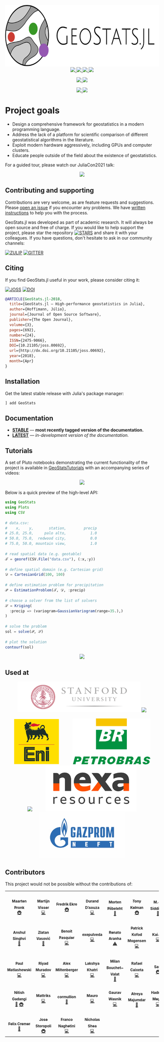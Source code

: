 <p align="center">
  <img src="docs/src/assets/logo-text.svg" height="200"><br>
  <a href="https://github.com/JuliaEarth/GeoStats.jl/actions">
    <img src="https://img.shields.io/github/workflow/status/JuliaEarth/GeoStats.jl/CI?style=flat-square">
  </a>
  <a href="https://JuliaEarth.github.io/GeoStats.jl/stable">
    <img src="https://img.shields.io/badge/docs-stable-blue?style=flat-square">
  </a>
  <a href="https://JuliaEarth.github.io/GeoStats.jl/latest">
    <img src="https://img.shields.io/badge/docs-latest-blue?style=flat-square">
  </a>
  <a href="LICENSE">
    <img src="https://img.shields.io/badge/license-MIT-blue?style=flat-square">
  </a>
</p>
<p align="center">
  <a href="https://doi.org/10.21105/joss.00692">
    <img src="https://img.shields.io/badge/JOSS-10.21105%2Fjoss.00692-brightgreen?style=flat-square">
  </a>
  <a href="https://zenodo.org/badge/latestdoi/33827844">
    <img src="https://img.shields.io/badge/DOI-10.5281%2Fzenodo.3875233-blue?style=flat-square">
  </a>
</p>
<p align="center">
  <a href="https://julialang.zulipchat.com/#narrow/stream/276201-geostats.2Ejl">
    <img src="https://img.shields.io/badge/chat-on%20zulip-9cf?style=flat-square">
  </a>
  <a href="https://gitter.im/JuliaEarth/GeoStats.jl">
    <img src="https://img.shields.io/badge/chat-on%20gitter-bc0067?style=flat-square">
  </a>
</p>

# Project goals

- Design a comprehensive framework for geostatistics in a modern programming language.
- Address the lack of a platform for scientific comparison of different geostatistical
  algorithms in the literature.
- Exploit modern hardware aggressively, including GPUs and computer clusters.
- Educate people outside of the field about the existence of geostatistics.

For a guided tour, please watch our JuliaCon2021 talk:

<p align="center">
  <a href="https://youtu.be/75A6zyn5pIE">
    <img src="https://img.youtube.com/vi/75A6zyn5pIE/maxresdefault.jpg">
  </a>
</p>

## Contributing and supporting

Contributions are very welcome, as are feature requests and suggestions. Please
[open an issue](https://github.com/JuliaEarth/GeoStats.jl/issues) if you encounter
any problems. We have [written instructions](CONTRIBUTING.md) to help you with
the process.

GeoStats.jl was developed as part of academic research. It will always be open
source and free of charge. If you would like to help support the project, please
star the repository [![STARS][stars-img]][stars-url] and share it with your colleagues.
If you have questions, don't hesitate to ask in our community channels:

[![ZULIP][zulip-img]][zulip-url]
[![GITTER][gitter-img]][gitter-url]

## Citing

If you find GeoStats.jl useful in your work, please consider citing it:

[![JOSS][joss-img]][joss-url]
[![DOI][zenodo-img]][zenodo-url]

```bibtex
@ARTICLE{GeoStats.jl-2018,
  title={GeoStats.jl – High-performance geostatistics in Julia},
  author={Hoffimann, Júlio},
  journal={Journal of Open Source Software},
  publisher={The Open Journal},
  volume={3},
  pages={692},
  number={24},
  ISSN={2475-9066},
  DOI={10.21105/joss.00692},
  url={http://dx.doi.org/10.21105/joss.00692},
  year={2018},
  month={Apr}
}
```

## Installation

Get the latest stable release with Julia's package manager:

```julia
] add GeoStats
```

## Documentation

- [**STABLE**][docs-stable-url] &mdash; **most recently tagged version of the documentation.**
- [**LATEST**][docs-latest-url] &mdash; *in-development version of the documentation.*

## Tutorials

A set of Pluto notebooks demonstrating the current functionality of the project is available in
[GeoStatsTutorials](https://github.com/JuliaEarth/GeoStatsTutorials)
with an accompanying series of videos:

<p align="center">
  <a href="https://www.youtube.com/playlist?list=PLsH4hc788Z1f1e61DN3EV9AhDlpbhhanw">
    <img src="https://img.youtube.com/vi/yDIK9onnZVw/maxresdefault.jpg">
  </a>
</p>

Below is a quick preview of the high-level API:

```julia
using GeoStats
using Plots
using CSV

# data.csv:
#    x,    y,       station,        precip
# 25.0, 25.0,     palo alto,           1.0
# 50.0, 75.0,  redwood city,           0.0
# 75.0, 50.0, mountain view,           1.0

# read spatial data (e.g. geotable)
𝒯 = georef(CSV.File("data.csv"), (:x,:y))

# define spatial domain (e.g. Cartesian grid)
𝒟 = CartesianGrid(100, 100)

# define estimation problem for precipitation
𝒫 = EstimationProblem(𝒯, 𝒟, :precip)

# choose a solver from the list of solvers
𝒮 = Kriging(
  :precip => (variogram=GaussianVariogram(range=35.),)
)

# solve the problem
sol = solve(𝒫, 𝒮)

# plot the solution
contourf(sol)
```
<p align="center">
  <img src="docs/src/images/EstimationSolution.png">
</p>

## Used at

<p align="center">
  <img src="docs/src/images/Stanford.png" height="100">
  <img src="docs/src/images/IBM.png" height="100"><br><br>
  <img src="docs/src/images/ENI.png" height="150" hspace="20">
  <img src="docs/src/images/Petrobras.gif" height="150" hspace="20">
  <img src="docs/src/images/Deltares.png" height="150" hspace="20">
  <img src="docs/src/images/Nexa.jpg" height="150" hspace="20">
  <img src="docs/src/images/Gazprom.png" height="150" hspace="20">
</p>

[docs-stable-img]: https://img.shields.io/badge/docs-stable-blue?style=flat-square
[docs-stable-url]: https://JuliaEarth.github.io/GeoStats.jl/stable

[docs-latest-img]: https://img.shields.io/badge/docs-latest-blue?style=flat-square
[docs-latest-url]: https://JuliaEarth.github.io/GeoStats.jl/latest

[joss-img]: https://img.shields.io/badge/JOSS-10.21105%2Fjoss.00692-brightgreen?style=flat-square
[joss-url]: https://doi.org/10.21105/joss.00692

[zenodo-img]: https://img.shields.io/badge/DOI-10.5281%2Fzenodo.3875233-blue?style=flat-square
[zenodo-url]: https://zenodo.org/badge/latestdoi/33827844

[zulip-img]: https://img.shields.io/badge/chat-on%20zulip-9cf?style=flat-square
[zulip-url]: https://julialang.zulipchat.com/#narrow/stream/276201-geostats.2Ejl

[gitter-img]: https://img.shields.io/badge/chat-on%20gitter-bc0067?style=flat-square
[gitter-url]: https://gitter.im/JuliaEarth/GeoStats.jl

[stars-img]: https://img.shields.io/github/stars/JuliaEarth/GeoStats.jl?style=social
[stars-url]: https://github.com/JuliaEarth/GeoStats.jl

## Contributors

This project would not be possible without the contributions of:

<!-- ALL-CONTRIBUTORS-LIST:START - Do not remove or modify this section -->
<!-- prettier-ignore-start -->
<!-- markdownlint-disable -->
<table>
  <tr>
    <td align="center"><a href="https://www.evetion.nl"><img src="https://avatars0.githubusercontent.com/u/8655030?v=4?s=100" width="100px;" alt=""/><br /><sub><b>Maarten Pronk</b></sub></a><br /><a href="#infra-evetion" title="Infrastructure (Hosting, Build-Tools, etc)">🚇</a></td>
    <td align="center"><a href="https://github.com/visr"><img src="https://avatars1.githubusercontent.com/u/4471859?v=4?s=100" width="100px;" alt=""/><br /><sub><b>Martijn Visser</b></sub></a><br /><a href="https://github.com/JuliaEarth/GeoStats.jl/commits?author=visr" title="Code">💻</a></td>
    <td align="center"><a href="https://github.com/fredrikekre"><img src="https://avatars2.githubusercontent.com/u/11698744?v=4?s=100" width="100px;" alt=""/><br /><sub><b>Fredrik Ekre</b></sub></a><br /><a href="#infra-fredrikekre" title="Infrastructure (Hosting, Build-Tools, etc)">🚇</a></td>
    <td align="center"><a href="http://dldx.org"><img src="https://avatars2.githubusercontent.com/u/107700?v=4?s=100" width="100px;" alt=""/><br /><sub><b>Durand D'souza</b></sub></a><br /><a href="https://github.com/JuliaEarth/GeoStats.jl/commits?author=dldx" title="Code">💻</a></td>
    <td align="center"><a href="https://github.com/mortenpi"><img src="https://avatars1.githubusercontent.com/u/147757?v=4?s=100" width="100px;" alt=""/><br /><sub><b>Morten Piibeleht</b></sub></a><br /><a href="https://github.com/JuliaEarth/GeoStats.jl/commits?author=mortenpi" title="Documentation">📖</a></td>
    <td align="center"><a href="https://github.com/tkelman"><img src="https://avatars0.githubusercontent.com/u/5934628?v=4?s=100" width="100px;" alt=""/><br /><sub><b>Tony Kelman</b></sub></a><br /><a href="#infra-tkelman" title="Infrastructure (Hosting, Build-Tools, etc)">🚇</a></td>
    <td align="center"><a href="https://www.linkedin.com/in/madnansiddique/"><img src="https://avatars0.githubusercontent.com/u/8629089?v=4?s=100" width="100px;" alt=""/><br /><sub><b>M. A. Siddique</b></sub></a><br /><a href="#question-masiddique" title="Answering Questions">💬</a></td>
  </tr>
  <tr>
    <td align="center"><a href="https://github.com/asinghvi17"><img src="https://avatars1.githubusercontent.com/u/32143268?v=4?s=100" width="100px;" alt=""/><br /><sub><b>Anshul Singhvi</b></sub></a><br /><a href="https://github.com/JuliaEarth/GeoStats.jl/commits?author=asinghvi17" title="Documentation">📖</a></td>
    <td align="center"><a href="https://zdroid.github.io"><img src="https://avatars2.githubusercontent.com/u/2725611?v=4?s=100" width="100px;" alt=""/><br /><sub><b>Zlatan Vasović</b></sub></a><br /><a href="https://github.com/JuliaEarth/GeoStats.jl/commits?author=zdroid" title="Documentation">📖</a></td>
    <td align="center"><a href="https://www.bpasquier.com/"><img src="https://avatars2.githubusercontent.com/u/4486578?v=4?s=100" width="100px;" alt=""/><br /><sub><b>Benoit Pasquier</b></sub></a><br /><a href="https://github.com/JuliaEarth/GeoStats.jl/commits?author=briochemc" title="Code">💻</a></td>
    <td align="center"><a href="https://github.com/exepulveda"><img src="https://avatars2.githubusercontent.com/u/5109252?v=4?s=100" width="100px;" alt=""/><br /><sub><b>exepulveda</b></sub></a><br /><a href="https://github.com/JuliaEarth/GeoStats.jl/commits?author=exepulveda" title="Code">💻</a></td>
    <td align="center"><a href="https://github.com/errearanhas"><img src="https://avatars1.githubusercontent.com/u/12888985?v=4?s=100" width="100px;" alt=""/><br /><sub><b>Renato Aranha</b></sub></a><br /><a href="https://github.com/JuliaEarth/GeoStats.jl/commits?author=errearanhas" title="Tests">⚠️</a></td>
    <td align="center"><a href="http://pkofod.com/"><img src="https://avatars0.githubusercontent.com/u/8431156?v=4?s=100" width="100px;" alt=""/><br /><sub><b>Patrick Kofod Mogensen</b></sub></a><br /><a href="https://github.com/JuliaEarth/GeoStats.jl/commits?author=pkofod" title="Code">💻</a></td>
    <td align="center"><a href="http://xuk.ai"><img src="https://avatars1.githubusercontent.com/u/5985769?v=4?s=100" width="100px;" alt=""/><br /><sub><b>Kai Xu</b></sub></a><br /><a href="https://github.com/JuliaEarth/GeoStats.jl/commits?author=xukai92" title="Code">💻</a></td>
  </tr>
  <tr>
    <td align="center"><a href="https://github.com/PaulMatlashewski"><img src="https://avatars1.githubusercontent.com/u/13931255?v=4?s=100" width="100px;" alt=""/><br /><sub><b>Paul Matlashewski</b></sub></a><br /><a href="https://github.com/JuliaEarth/GeoStats.jl/commits?author=PaulMatlashewski" title="Code">💻</a></td>
    <td align="center"><a href="https://github.com/riyadm"><img src="https://avatars1.githubusercontent.com/u/38479955?v=4?s=100" width="100px;" alt=""/><br /><sub><b>Riyad Muradov</b></sub></a><br /><a href="https://github.com/JuliaEarth/GeoStats.jl/commits?author=riyadm" title="Code">💻</a></td>
    <td align="center"><a href="https://github.com/ammilten"><img src="https://avatars0.githubusercontent.com/u/29921747?v=4?s=100" width="100px;" alt=""/><br /><sub><b>Alex Miltenberger</b></sub></a><br /><a href="https://github.com/JuliaEarth/GeoStats.jl/commits?author=ammilten" title="Code">💻</a></td>
    <td align="center"><a href="https://www.linkedin.com/in/LakshyaKhatri"><img src="https://avatars1.githubusercontent.com/u/28972442?v=4?s=100" width="100px;" alt=""/><br /><sub><b>Lakshya Khatri</b></sub></a><br /><a href="https://github.com/JuliaEarth/GeoStats.jl/commits?author=LakshyaKhatri" title="Code">💻</a></td>
    <td align="center"><a href="http://bouchet-valat.site.ined.fr"><img src="https://avatars3.githubusercontent.com/u/1120448?v=4?s=100" width="100px;" alt=""/><br /><sub><b>Milan Bouchet-Valat</b></sub></a><br /><a href="https://github.com/JuliaEarth/GeoStats.jl/commits?author=nalimilan" title="Documentation">📖</a></td>
    <td align="center"><a href="http://www.linkedin.com/in/rmcaixeta"><img src="https://avatars3.githubusercontent.com/u/8386288?v=4?s=100" width="100px;" alt=""/><br /><sub><b>Rafael Caixeta</b></sub></a><br /><a href="https://github.com/JuliaEarth/GeoStats.jl/commits?author=rmcaixeta" title="Code">💻</a></td>
    <td align="center"><a href="https://github.com/ElOceanografo"><img src="https://avatars3.githubusercontent.com/u/1072448?v=4?s=100" width="100px;" alt=""/><br /><sub><b>Sam</b></sub></a><br /><a href="#infra-ElOceanografo" title="Infrastructure (Hosting, Build-Tools, etc)">🚇</a></td>
  </tr>
  <tr>
    <td align="center"><a href="http://nitishgadangi.github.io"><img src="https://avatars0.githubusercontent.com/u/29014716?v=4?s=100" width="100px;" alt=""/><br /><sub><b>Nitish Gadangi</b></sub></a><br /><a href="https://github.com/JuliaEarth/GeoStats.jl/commits?author=NitishGadangi" title="Documentation">📖</a> <a href="#infra-NitishGadangi" title="Infrastructure (Hosting, Build-Tools, etc)">🚇</a></td>
    <td align="center"><a href="https://github.com/Mattriks"><img src="https://avatars0.githubusercontent.com/u/18226881?v=4?s=100" width="100px;" alt=""/><br /><sub><b>Mattriks</b></sub></a><br /><a href="https://github.com/JuliaEarth/GeoStats.jl/commits?author=Mattriks" title="Code">💻</a></td>
    <td align="center"><a href="https://cormullion.github.io"><img src="https://avatars1.githubusercontent.com/u/52289?v=4?s=100" width="100px;" alt=""/><br /><sub><b>cormullion</b></sub></a><br /><a href="https://github.com/JuliaEarth/GeoStats.jl/commits?author=cormullion" title="Documentation">📖</a></td>
    <td align="center"><a href="http://maurow.bitbucket.io/"><img src="https://avatars1.githubusercontent.com/u/4098145?v=4?s=100" width="100px;" alt=""/><br /><sub><b>Mauro</b></sub></a><br /><a href="https://github.com/JuliaEarth/GeoStats.jl/commits?author=mauro3" title="Code">💻</a></td>
    <td align="center"><a href="https://github.com/cyborg1995"><img src="https://avatars.githubusercontent.com/u/55525317?v=4?s=100" width="100px;" alt=""/><br /><sub><b>Gaurav Wasnik</b></sub></a><br /><a href="https://github.com/JuliaEarth/GeoStats.jl/commits?author=cyborg1995" title="Code">💻</a></td>
    <td align="center"><a href="https://github.com/atreyamaj"><img src="https://avatars.githubusercontent.com/u/14348863?v=4?s=100" width="100px;" alt=""/><br /><sub><b>Atreya Majumdar</b></sub></a><br /><a href="https://github.com/JuliaEarth/GeoStats.jl/commits?author=atreyamaj" title="Documentation">📖</a></td>
    <td align="center"><a href="https://github.com/hameye"><img src="https://avatars.githubusercontent.com/u/57682091?v=4?s=100" width="100px;" alt=""/><br /><sub><b>Hadrien Meyer</b></sub></a><br /><a href="https://github.com/JuliaEarth/GeoStats.jl/commits?author=hameye" title="Code">💻</a></td>
  </tr>
  <tr>
    <td align="center"><a href="https://github.com/felixcremer"><img src="https://avatars.githubusercontent.com/u/17124431?v=4?s=100" width="100px;" alt=""/><br /><sub><b>Felix Cremer</b></sub></a><br /><a href="https://github.com/JuliaEarth/GeoStats.jl/commits?author=felixcremer" title="Documentation">📖</a></td>
    <td align="center"><a href="http://storopoli.io"><img src="https://avatars.githubusercontent.com/u/43353831?v=4?s=100" width="100px;" alt=""/><br /><sub><b>Jose Storopoli</b></sub></a><br /><a href="#infra-storopoli" title="Infrastructure (Hosting, Build-Tools, etc)">🚇</a></td>
    <td align="center"><a href="https://github.com/fnaghetini"><img src="https://avatars.githubusercontent.com/u/63740520?v=4?s=100" width="100px;" alt=""/><br /><sub><b>Franco Naghetini</b></sub></a><br /><a href="https://github.com/JuliaEarth/GeoStats.jl/commits?author=fnaghetini" title="Code">💻</a></td>
    <td align="center"><a href="https://www.nicholasshea.com/"><img src="https://avatars.githubusercontent.com/u/25097799?v=4?s=100" width="100px;" alt=""/><br /><sub><b>Nicholas Shea</b></sub></a><br /><a href="https://github.com/JuliaEarth/GeoStats.jl/commits?author=nshea3" title="Code">💻</a></td>
  </tr>
</table>

<!-- markdownlint-restore -->
<!-- prettier-ignore-end -->

<!-- ALL-CONTRIBUTORS-LIST:END -->
